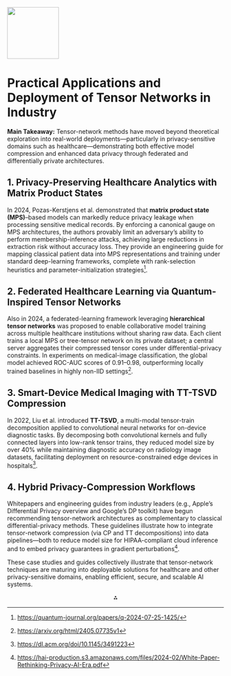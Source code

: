 <img src="https://r2cdn.perplexity.ai/pplx-full-logo-primary-dark%402x.png" class="logo" width="120"/>

# Practical Applications and Deployment of Tensor Networks in Industry

**Main Takeaway:**
Tensor-network methods have moved beyond theoretical exploration into real-world deployments—particularly in privacy-sensitive domains such as healthcare—demonstrating both effective model compression and enhanced data privacy through federated and differentially private architectures.

## 1. Privacy-Preserving Healthcare Analytics with Matrix Product States

In 2024, Pozas-Kerstjens et al. demonstrated that **matrix product state (MPS)**–based models can markedly reduce privacy leakage when processing sensitive medical records. By enforcing a canonical gauge on MPS architectures, the authors provably limit an adversary’s ability to perform membership-inference attacks, achieving large reductions in extraction risk without accuracy loss. They provide an engineering guide for mapping classical patient data into MPS representations and training under standard deep-learning frameworks, complete with rank-selection heuristics and parameter-initialization strategies[^1].

## 2. Federated Healthcare Learning via Quantum-Inspired Tensor Networks

Also in 2024, a federated-learning framework leveraging **hierarchical tensor networks** was proposed to enable collaborative model training across multiple healthcare institutions without sharing raw data. Each client trains a local MPS or tree-tensor network on its private dataset; a central server aggregates their compressed tensor cores under differential-privacy constraints. In experiments on medical-image classification, the global model achieved ROC-AUC scores of 0.91–0.98, outperforming locally trained baselines in highly non-IID settings[^2].

## 3. Smart-Device Medical Imaging with TT-TSVD Compression

In 2022, Liu et al. introduced **TT-TSVD**, a multi-modal tensor-train decomposition applied to convolutional neural networks for on-device diagnostic tasks. By decomposing both convolutional kernels and fully connected layers into low-rank tensor trains, they reduced model size by over 40% while maintaining diagnostic accuracy on radiology image datasets, facilitating deployment on resource-constrained edge devices in hospitals[^3].

## 4. Hybrid Privacy-Compression Workflows

Whitepapers and engineering guides from industry leaders (e.g., Apple’s Differential Privacy overview and Google’s DP toolkit) have begun recommending tensor-network architectures as complementary to classical differential-privacy methods. These guidelines illustrate how to integrate tensor-network compression (via CP and TT decompositions) into data pipelines—both to reduce model size for HIPAA-compliant cloud inference and to embed privacy guarantees in gradient perturbations[^4].

These case studies and guides collectively illustrate that tensor-network techniques are maturing into deployable solutions for healthcare and other privacy-sensitive domains, enabling efficient, secure, and scalable AI systems.

<div style="text-align: center">⁂</div>

[^1]: https://quantum-journal.org/papers/q-2024-07-25-1425/

[^2]: https://arxiv.org/html/2405.07735v1

[^3]: https://dl.acm.org/doi/10.1145/3491223

[^4]: https://hai-production.s3.amazonaws.com/files/2024-02/White-Paper-Rethinking-Privacy-AI-Era.pdf

[^5]: https://arxiv.org/pdf/2412.06818.pdf

[^6]: https://pubs.aip.org/aip/aml/article/3/1/016121/3340896/TOMFuN-A-tensorized-optical-multimodal-fusion?searchresult=1

[^7]: https://papers.ssrn.com/sol3/Delivery.cfm/5172392.pdf?abstractid=5172392\&mirid=1

[^8]: https://arxiv.org/html/2405.04671v1

[^9]: https://arxiv.org/pdf/2202.12319.pdf

[^10]: https://www.sciencedirect.com/science/article/pii/S1319157823001702

[^11]: https://www.ijcai.org/proceedings/2024/0557.pdf

[^12]: https://unstats.un.org/bigdata/task-teams/privacy/guide/2023_UN%20PET%20Guide.pdf

[^13]: https://arxiv.org/pdf/2505.20132.pdf

[^14]: https://www.v7labs.com/blog/multimodal-deep-learning-guide

[^15]: https://www.frontiersin.org/journals/physics/articles/10.3389/fphy.2022.863291/full

[^16]: https://arxiv.org/html/2302.09019v3

[^17]: https://www.iri.com/pdf/IRI_Data_Masking_White_Paper.pdf

[^18]: https://spj.science.org/doi/10.34133/icomputing.0123

[^19]: https://dl.acm.org/doi/10.24963/ijcai.2024/557

[^20]: https://www.sciencedirect.com/science/article/abs/pii/S1566253521001147

[^21]: https://www.mdpi.com/2076-3417/15/4/1852

[^22]: https://aclanthology.org/D17-1115.pdf

[^23]: https://www.nexgencloud.com/blog/thought-leadership/enterprise-rag-at-scale-why-businesses-can-t-afford-to-stay-small

[^24]: https://arxiv.org/html/2401.01373v1

[^25]: https://www.linkedin.com/pulse/advanced-retrieval-augmented-generation-rag-llms-data-ramachandran-nxmbe

[^26]: https://vespa.ai/solutions/enterprise-retrieval-augmented-generation/

[^27]: https://github.com/HiBorn4/TensorFusion_Network_for_Multimodal_sentiment_analysis

[^28]: https://galileo.ai/blog/mastering-rag-how-to-architect-an-enterprise-rag-system

[^29]: https://dl.acm.org/doi/full/10.1145/3649447

[^30]: https://pmc.ncbi.nlm.nih.gov/articles/PMC8959219/

[^31]: https://app.readytensor.ai/publications/retrieval-augmented-generation-rag-case-study-a-resume-analysis-tool-g1E903d62F6L

[^32]: https://neurips.cc/virtual/2024/poster/95125

[^33]: https://www.k2view.com/what-is-retrieval-augmented-generation

[^34]: https://arxiv.org/pdf/2403.08511.pdf

[^35]: https://d197for5662m48.cloudfront.net/documents/publicationstatus/249370/preprint_pdf/e32e918ab8d62558af511ab8618b73c4.pdf

[^36]: https://exactpro.com/case-study/Test-Strategy-and-Framework-for-RAGs

[^37]: https://arxiv.org/html/2408.01534v1

[^38]: https://link.aps.org/doi/10.1103/PhysRevB.87.161112

[^39]: https://arxiv.org/abs/2202.12319

[^40]: https://arxiv.org/abs/2109.07138

[^41]: https://arxiv.org/html/2405.07735v2

[^42]: https://www.aimspress.com/article/doi/10.3934/math.2025706?viewType=HTML

[^43]: https://papers.ssrn.com/sol3/papers.cfm?abstract_id=4899212

[^44]: https://www.chitkara.edu.in/global-week/faculty-data/cse/Amandeep-Bhatia/MPS-classifier.pdf

[^45]: https://pmc.ncbi.nlm.nih.gov/articles/PMC9611988/

[^46]: https://link.aps.org/doi/10.1103/PhysRevLett.116.237201

[^47]: https://www.mdpi.com/1099-4300/23/1/77

[^48]: https://www.sciencedirect.com/science/article/abs/pii/S0031320325007277

[^49]: https://www.melba-journal.org/papers/2022:005.html

[^50]: https://epubs.siam.org/doi/10.1137/22M1537734

[^51]: https://www.sciencedirect.com/science/article/abs/pii/S0925231225008835

